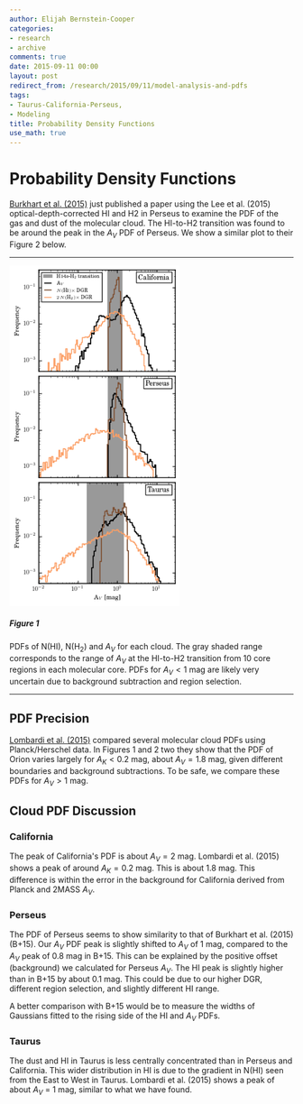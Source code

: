 ```yaml
---
author: Elijah Bernstein-Cooper
categories:
- research
- archive
comments: true
date: 2015-09-11 00:00
layout: post
redirect_from: /research/2015/09/11/model-analysis-and-pdfs
tags:
- Taurus-California-Perseus,
- Modeling
title: Probability Density Functions
use_math: true
---
```


# **Probability Density Functions**

[Burkhart et al. (2015)](http://adsabs.harvard.edu/abs/2015arXiv150902889B) just
published a paper using the Lee et al. (2015) optical-depth-corrected HI and H2
in Perseus to examine the PDF of the gas and dust of the molecular cloud. The
HI-to-H2 transition was found to be around the peak in the $A_V$ PDF of Perseus.
We show a similar plot to their Figure 2 below.

***

<img src="/media/2015-09-11/multicloud_pdfs.png" style="width: 60%"/>

##### **Figure 1**

PDFs of N(HI), N(H$_2$) and $A_V$ for each cloud. The gray shaded range
corresponds to the range of $A_V$ at the HI-to-H2 transition from 10 core
regions in each molecular core. PDFs for $A_V < 1$ mag are likely very uncertain
due to background subtraction and region selection.

***

## PDF Precision

[Lombardi et al.  (2015)](http://www.aanda.org/10.1051/0004-6361/201525650)
compared several molecular cloud PDFs using Planck/Herschel data. In Figures 1
and 2 two they show that the PDF of Orion varies largely for $A_K < 0.2$ mag,
about $A_V = 1.8$ mag, given different boundaries and background subtractions.
To be safe, we compare these PDFs for $A_V > 1$ mag. 

## Cloud PDF Discussion

### California

The peak of California's PDF is about $A_V = 2$ mag. Lombardi et al. (2015)
shows a peak of around $A_K = 0.2$ mag. This is about 1.8 mag. This difference
is within the error in the background for California derived from Planck and
2MASS $A_V$.

### Perseus

The PDF of Perseus seems to show similarity to that of Burkhart et al. (2015)
(B+15). Our $A_V$ PDF peak is slightly shifted to $A_V$ of 1 mag, compared to
the $A_V$ peak of 0.8 mag in B+15. This can be explained by the positive offset
(background) we calculated for Perseus $A_V$. The HI peak is slightly higher
than in B+15 by about 0.1 mag. This could be due to our higher DGR, different
region selection, and slightly different HI range.

A better comparison with B+15 would be to measure the widths of Gaussians
fitted to the rising side of the HI and $A_V$ PDFs.

### Taurus

The dust and HI in Taurus is less centrally concentrated than in Perseus and
California. This wider distribution in HI is due to the gradient in N(HI) seen
from the East to West in Taurus. Lombardi et al. (2015) shows a peak of about
$A_V$ = 1 mag, similar to what we have found.